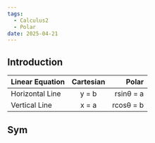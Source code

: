 ```yaml
---
tags:
  - Calculus2
  - Polar
date: 2025-04-21
---
```

## Introduction 

| Linear Equation | Cartesian |     Polar |
| :-------------- | :-------: | --------: |
| Horizontal Line |   y = b   | rsinθ = a |
| Vertical Line   |   x = a   | rcosθ = b |

## Sym